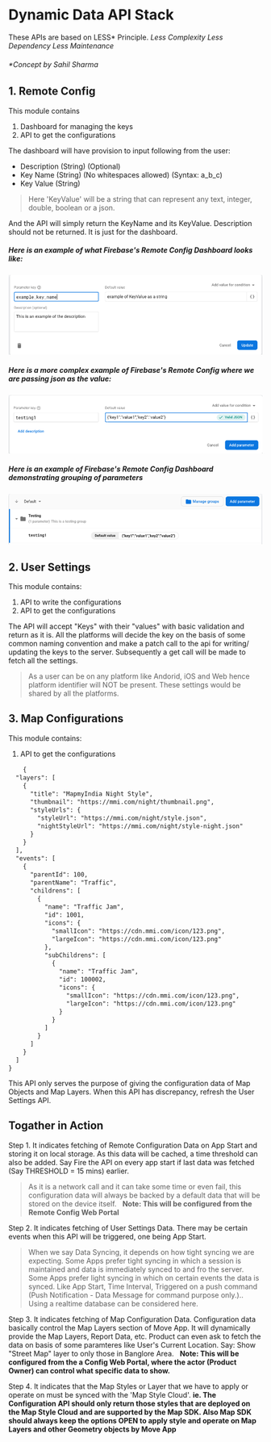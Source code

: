 # Dynamic Data API Stack

These APIs are based on LESS* Principle.
*Less Complexity
Less Dependency
Less Maintenance*
###### *Concept by Sahil Sharma

## 1.  Remote Config
This module contains 

 1. Dashboard for managing the keys
 2. API to get the configurations

The dashboard will have provision to input following from the user:

 - Description (String) (Optional)
 - Key Name (String) (No whitespaces allowed) (Syntax: a_b_c)
 - Key Value (String)

> Here 'KeyValue' will be a string that can represent any text,
> integer, double, boolean or a json.

And the API will simply return the KeyName and its KeyValue.
Description should not be returned. It is just for the dashboard.

##### Here is an example of what Firebase's Remote Config Dashboard looks like:
![Firebase Remote Config](https://github.com/imagineDev/imagineDev.github.io/blob/master/Screenshot-Firebase-RemoteConfig.png?raw=true)

##### Here is a more complex example of Firebase's Remote Config where we are passing json as the value:
![Firebase Remote Config](https://github.com/imagineDev/imagineDev.github.io/blob/master/Screenshot-Firebase-RemoteConfig-json.png?raw=true)


##### Here is an example of Firebase's Remote Config Dashboard demonstrating grouping of parameters
![Firebase Remote Config](https://github.com/imagineDev/imagineDev.github.io/blob/master/Screenshot-Firebase-RemoteConfig-Groups.png?raw=true)


## 2.  User Settings
This module contains:

 1. API to write the configurations
 2. API to get the configurations

The API will accept "Keys" with their "values" with basic validation and return as it is. 
All the platforms will decide the key on the basis of some common naming convention and make a patch call to the api for writing/ updating the keys to the server.
Subsequently a get call will be made to fetch all the settings. 

> As a user can be on any platform like Andorid, iOS and Web hence platform identifier will NOT be present. These settings would be shared by all the platforms.

## 3.  Map Configurations

This module contains:

 1. API to get the configurations
```
    {
  "layers": [
    {
      "title": "MapmyIndia Night Style",
      "thumbnail": "https://mmi.com/night/thumbnail.png",
      "styleUrls": {
        "styleUrl": "https://mmi.com/night/style.json",
        "nightStyleUrl": "https://mmi.com/night/style-night.json"
      }
    }
  ],
  "events": [
    {
      "parentId": 100,
      "parentName": "Traffic",
      "childrens": [
        {
          "name": "Traffic Jam",
          "id": 1001,
          "icons": {
            "smallIcon": "https://cdn.mmi.com/icon/123.png",
            "largeIcon": "https://cdn.mmi.com/icon/123.png"
          },
          "subChildrens": [
            {
              "name": "Traffic Jam",
              "id": 100002,
              "icons": {
                "smallIcon": "https://cdn.mmi.com/icon/123.png",
                "largeIcon": "https://cdn.mmi.com/icon/123.png"
              }
            }
          ]
        }
      ]
    }
  ]
}
```

This API only serves the purpose of giving the configuration data of Map Objects and Map Layers.
When this API has discrepancy, refresh the User Settings API.


## Togather in Action

Step 1. It indicates fetching of Remote Configuration Data on App Start and storing it on local storage. As this data will be cached, a time threshold can also be added. Say Fire the API on every app start if last data was fetched (Say THRESHOLD = 15 mins) earlier.
> As it is a network call and it can take some time or even fail, this configuration data will always be backed by a default data that will be stored on the device itself.
&nbsp;
<b>Note: This will be configured from the Remote Config Web Portal</b>

Step 2. It indicates fetching of User Settings Data. There may be certain events when this API will be triggered, one being App Start.
> When we say Data Syncing, it depends on how tight syncing we are expecting. Some Apps prefer tight syncing in which a session is maintained and data is immediately synced to and fro the server. Some Apps prefer light syncing in which on certain events the data is synced. Like App Start, Time Interval, Triggered on a push command (Push Notification - Data Message for command purpose only.).. 
Using a realtime database can be considered here.


Step 3. It indicates fetching of Map Configuration Data. Configuration data basically control the Map Layers section of Move App. It will dynamically provide the Map Layers, Report Data, etc.
Product can even ask to fetch the data on basis of some paramteres like User's Current Location. Say: Show "Street Map" layer to only those in Banglore Area.
&nbsp;
<b>Note: This will be configured from the a Config Web Portal, where the actor (Product Owner) can control what specific data to show.</b>

Step 4. It indicates that the Map Styles or Layer that we have to apply or operate on must be synced with the 'Map Style Cloud'. <b>ie. The Configuration API should only return those styles that are deployed on the Map Style Cloud and are supported by the Map SDK.
Also Map SDK should always keep the options OPEN to apply style and operate on Map Layers and other Geometry objects by Move App</b>
